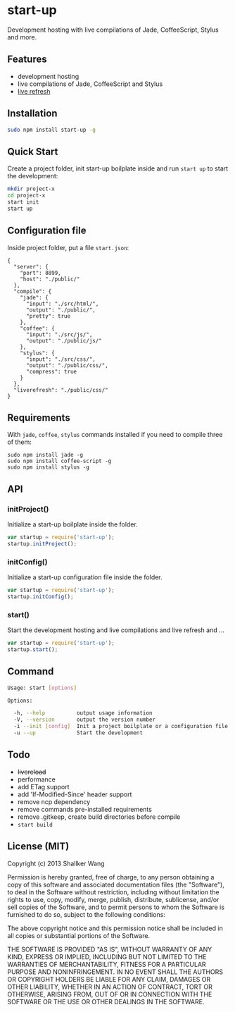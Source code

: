 start-up
==========

Development hosting with live compilations of Jade, CoffeeScript, Stylus and more.


## Features
* development hosting
* live compilations of Jade, CoffeeScript and Stylus
* [live refresh](http://github.com/shallker-wang/live-refresh)


## Installation
```bash
sudo npm install start-up -g
```


## Quick Start
Create a project folder, init start-up boilplate inside and run `start up` to start the development:
```bash
mkdir project-x
cd project-x
start init
start up
```


## Configuration file
Inside project folder, put a file `start.json`:

```
{
  "server": {
    "port": 8899,
    "host": "./public/"
  },
  "compile": {
    "jade": {
      "input": "./src/html/",
      "output": "./public/",
      "pretty": true
    },
    "coffee": {
      "input": "./src/js/",
      "output": "./public/js/"
    },
    "stylus": {
      "input": "./src/css/",
      "output": "./public/css/",
      "compress": true
    }
  },
  "liverefresh": "./public/css/"
}
```


## Requirements
With `jade`, `coffee`, `stylus` commands installed if you need to compile three of them:

```
sudo npm install jade -g
sudo npm install coffee-script -g
sudo npm install stylus -g
```


## API
### initProject()
Initialize a start-up boilplate inside the folder.

```javascript
var startup = require('start-up');
startup.initProject();
```

### initConfig()
Initialize a start-up configuration file inside the folder.

```javascript
var startup = require('start-up');
startup.initConfig();
```

### start()
Start the development hosting and live compilations and live refresh and ...

```javascript
var startup = require('start-up');
startup.start();
```


## Command

```bash
Usage: start [options]

Options:

  -h, --help          output usage information
  -V, --version       output the version number
  -i --init [config]  Init a project boilplate or a configuration file
  -u --up             Start the development
```


## Todo
* ~~livereload~~
* performance
* add ETag support
* add 'If-Modified-Since' header support
* remove ncp dependency
* remove commands pre-installed requirements
* remove .gitkeep, create build directories before compile
* ```start build```


## License (MIT)

Copyright (c) 2013 Shallker Wang

Permission is hereby granted, free of charge, to any person
obtaining a copy of this software and associated documentation
files (the "Software"), to deal in the Software without
restriction, including without limitation the rights to use,
copy, modify, merge, publish, distribute, sublicense, and/or sell
copies of the Software, and to permit persons to whom the
Software is furnished to do so, subject to the following
conditions:

The above copyright notice and this permission notice shall be
included in all copies or substantial portions of the Software.

THE SOFTWARE IS PROVIDED "AS IS", WITHOUT WARRANTY OF ANY KIND,
EXPRESS OR IMPLIED, INCLUDING BUT NOT LIMITED TO THE WARRANTIES
OF MERCHANTABILITY, FITNESS FOR A PARTICULAR PURPOSE AND
NONINFRINGEMENT. IN NO EVENT SHALL THE AUTHORS OR COPYRIGHT
HOLDERS BE LIABLE FOR ANY CLAIM, DAMAGES OR OTHER LIABILITY,
WHETHER IN AN ACTION OF CONTRACT, TORT OR OTHERWISE, ARISING
FROM, OUT OF OR IN CONNECTION WITH THE SOFTWARE OR THE USE OR
OTHER DEALINGS IN THE SOFTWARE.
